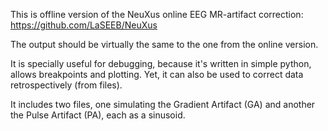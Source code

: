 This is offline version of the NeuXus online EEG MR-artifact correction:
https://github.com/LaSEEB/NeuXus

The output should be virtually the same to the one from the online version.

It is specially useful for debugging, because it's written in simple python, allows breakpoints and plotting. Yet, it can also be used to correct data retrospectively (from files). 

It includes two files, one simulating the Gradient Artifact (GA) and another the Pulse Artifact (PA), each as a sinusoid.
